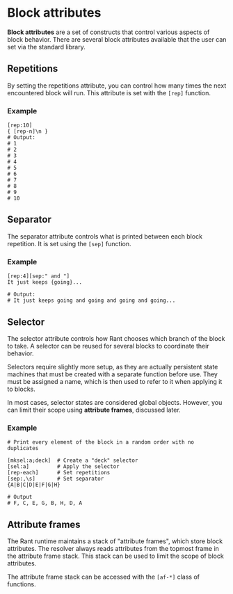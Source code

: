 # Block attributes

**Block attributes** are a set of constructs that control various aspects of block behavior.
There are several block attributes available that the user can set via the standard library.

## Repetitions

By setting the repetitions attribute, you can control how many times the next encountered block will run.
This attribute is set with the `[rep]` function.

### Example

```rant
[rep:10]
{ [rep-n]\n }
# Output:
# 1
# 2
# 3
# 4
# 5
# 6
# 7
# 8
# 9
# 10
```

## Separator

The separator attribute controls what is printed between each block repetition.
It is set using the `[sep]` function.

### Example

```rant
[rep:4][sep:" and "]
It just keeps {going}...

# Output:
# It just keeps going and going and going and going...
```

## Selector

The selector attribute controls how Rant chooses which branch of the block to take. A selector can be reused for several blocks to coordinate their behavior.

Selectors require slightly more setup, as they are actually persistent state machines that must be created with a separate function before use.
They must be assigned a name, which is then used to refer to it when applying it to blocks.

In most cases, selector states are considered global objects. However, you can limit their scope using **attribute frames**, discussed later.

### Example

```rant
# Print every element of the block in a random order with no duplicates

[mksel:a;deck]  # Create a "deck" selector
[sel:a]         # Apply the selector
[rep-each]      # Set repetitions
[sep:,\s]       # Set separator
{A|B|C|D|E|F|G|H}

# Output
# F, C, E, G, B, H, D, A
```

## Attribute frames

The Rant runtime maintains a stack of "attribute frames", which store block attributes.
The resolver always reads attributes from the topmost frame in the attribute frame stack. 
This stack can be used to limit the scope of block attributes.

The attribute frame stack can be accessed with the `[af-*]` class of functions.